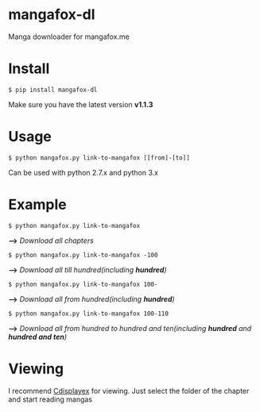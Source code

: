 # mangafox-dl
Manga downloader for mangafox.me

# **Install**
    $ pip install mangafox-dl
    
Make sure you have the latest version **v1.1.3**

# **Usage**
    $ python mangafox.py link-to-mangafox [[from]-[to]]
    
Can be used with python 2.7.x and python 3.x

# **Example**
    $ python mangafox.py link-to-mangafox
**-->** *Download all chapters*

    $ python mangafox.py link-to-mangafox -100
**-->** *Download all till hundred(including **hundred**)*

    $ python mangafox.py link-to-mangafox 100-
**-->** *Download all from hundred(including **hundred**)*

    $ python mangafox.py link-to-mangafox 100-110
**-->** *Download all from hundred to hundred and ten(including **hundred** and **hundred and ten**)*

# Viewing
I recommend [Cdisplayex](http://www.cdisplayex.com/) for viewing. 
Just select the folder of the chapter and start reading mangas
